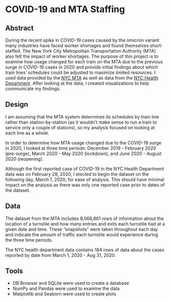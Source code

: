 

# COVID-19 and MTA Staffing

## Abstract

During the recent spike in COVID-19 cases caused by the omicron variant many industries have faced worker shortages and found themselves short-staffed. The New York City Metropolitan Transportation Authority (MTA) also felt the impact of worker shortages. The purpose of this project is to examine how usage changed for each train on the MTA due to the previous surge in COVID-19 cases in 2020 and provide initial findings about which train lines’ schedules could be adjusted to maximize limited resources. I used data provided by the [NYC MTA](http://web.mta.info/developers/turnstile.html) as well as data from the [NYC Health Department](https://github.com/nychealth/coronavirus-data). After looking at the data, I created visualizations to help communicate my findings.

## Design

I am assuming that the MTA system determines its schedules by train line rather than station-by-station (as it wouldn’t make sense to run a train to service only a couple of stations), so my analysis focused on looking at each line as a whole. 

In order to determine how MTA usage changed due to the COVID-19 surge in 2020, I looked at three time periods: December 2019 - February 2020 (pre-surge), March 2020 - May 2020 (lockdown), and June 2020 - August 2020 (reopening). 

Although the first reported case of COVID-19 in the NYC Health Department data was on February 29, 2020, I elected to begin the dataset on the following day, March 1, 2020, for ease of analysis. This should have minimal impact on the analysis as there was only one reported case prior to dates of the dataset.

## Data

The dataset from the MTA includes 8,068,861 rows of information about the location of a turnstile and how many entries and exits each turnstile had at a given date and time. These “snapshots” were taken throughout each day and indicate the amount of traffic each turnstile would experience during the three time periods.

The NYC health department data contains 184 rows of data about the cases reported by date from March 1, 2020 - Aug 31, 2020.


## Tools
- DB Browser and SQLite were used to create a database
- NumPy and Pandas were used to examine the data
- Matplotlib and Seaborn were used to create plots
